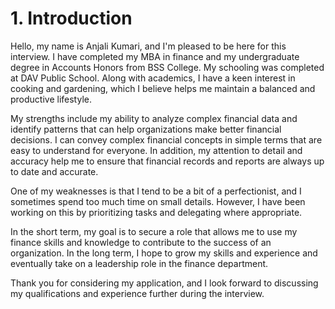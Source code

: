 # 1. Introduction
Hello, my name is Anjali Kumari, and I'm pleased to be here for this interview. I have completed my MBA in finance and my undergraduate degree in Accounts Honors from BSS College. My schooling was completed at DAV Public School. Along with academics, I have a keen interest in cooking and gardening, which I believe helps me maintain a balanced and productive lifestyle.

My strengths include my ability to analyze complex financial data and identify patterns that can help organizations make better financial decisions. I can convey complex financial concepts in simple terms that are easy to understand for everyone. In addition, my attention to detail and accuracy help me to ensure that financial records and reports are always up to date and accurate.

One of my weaknesses is that I tend to be a bit of a perfectionist, and I sometimes spend too much time on small details. However, I have been working on this by prioritizing tasks and delegating where appropriate.

In the short term, my goal is to secure a role that allows me to use my finance skills and knowledge to contribute to the success of an organization. In the long term, I hope to grow my skills and experience and eventually take on a leadership role in the finance department.

Thank you for considering my application, and I look forward to discussing my qualifications and experience further during the interview.
